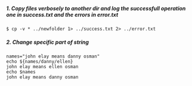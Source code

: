 ##### 1. Copy files verbosely to another dir and log the successfull operation one in success.txt and the errors in error.txt
`$ cp -v * ../newfolder 1> ../success.txt 2> ../error.txt`
##### 2. Change specific part of string
```
names="john elay means danny osman"
echo ${names/danny/ellen}
john elay means ellen osman
echo $names
john elay means danny osman
```
